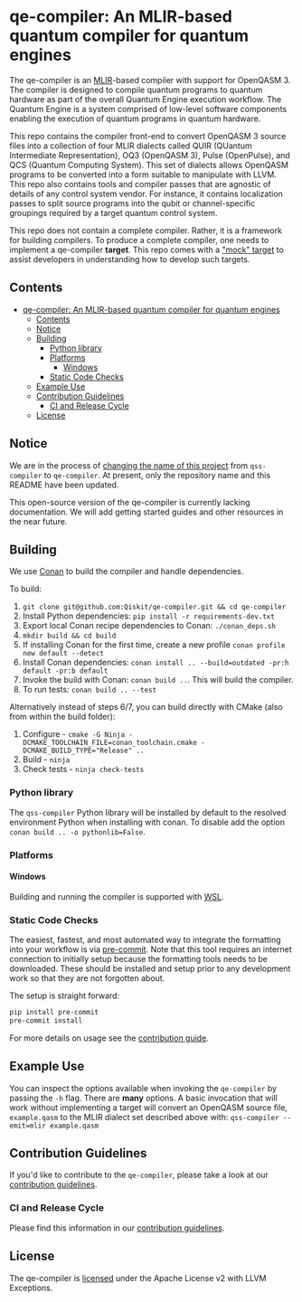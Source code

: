 
# qe-compiler: An MLIR-based quantum compiler for quantum engines

The qe-compiler is an [MLIR](https://mlir.llvm.org/)-based compiler with support for OpenQASM 3. The compiler is designed to compile quantum programs to quantum hardware as part of the overall Quantum Engine execution workflow. The Quantum Engine is a system comprised of low-level software components enabling the execution of quantum programs in quantum hardware.

This repo contains the compiler front-end to convert OpenQASM 3 source files into a collection of four MLIR dialects called QUIR (QUantum Intermediate Representation), OQ3 (OpenQASM 3), Pulse (OpenPulse), and QCS (Quantum Computing System). This set of dialects allows OpenQASM programs to be converted into a form suitable to manipulate with LLVM. This repo also contains tools and compiler passes that are agnostic of details of any control system vendor. For instance, it contains localization passes to split source programs into the qubit or channel-specific groupings required by a target quantum control system.

This repo does not contain a complete compiler. Rather, it is a framework for building compilers. To produce a complete compiler, one needs to implement a qe-compiler **target**. This repo comes with a ["mock" target](https://github.com/Qiskit/qss-compiler/tree/main/targets/systems/mock) to assist developers in understanding how to develop such targets.

## Contents
- [qe-compiler: An MLIR-based quantum compiler for quantum engines](#qe-compiler-an-mlir-based-quantum-compiler-for-quantum-engines)
  - [Contents](#contents)
  - [Notice](#notice)
  - [Building](#building)
    - [Python library](#python-library)
    - [Platforms](#platforms)
      - [Windows](#windows)
    - [Static Code Checks](#static-code-checks)
  - [Example Use](#example-use)
  - [Contribution Guidelines](#contribution-guidelines)
    - [CI and Release Cycle](#ci-and-release-cycle)
  - [License](#license)

## Notice

We are in the process of [changing the name of this project](https://github.com/Qiskit/qss-compiler/issues/210) from `qss-compiler` to `qe-compiler`. At present, only the repository name and this README have been updated.

This open-source version of the qe-compiler is currently lacking documentation. We will add getting started guides and other resources in the near future.

## Building
We use [Conan](https://docs.conan.io/en/1.59/index.html) to build the compiler and handle dependencies.

To build:

1. `git clone git@github.com:Qiskit/qe-compiler.git && cd qe-compiler`
2. Install Python dependencies: `pip install -r requirements-dev.txt`
3. Export local Conan recipe dependencies to Conan: `./conan_deps.sh`
4. `mkdir build && cd build`
5. If installing Conan for the first time, create a new profile `conan profile new default --detect`
6. Install Conan dependencies: `conan install .. --build=outdated -pr:h default -pr:b default`
7. Invoke the build with Conan: `conan build ..`. This will build the compiler.
8. To run tests: `conan build .. --test`

Alternatively instead of steps 6/7, you can build directly with CMake (also from within the build folder):
1. Configure - `cmake -G Ninja -DCMAKE_TOOLCHAIN_FILE=conan_toolchain.cmake -DCMAKE_BUILD_TYPE="Release" ..`
2. Build - `ninja`
3. Check tests - `ninja check-tests`

### Python library
The `qss-compiler` Python library will be installed by default to the resolved environment Python when
installing with conan. To disable add the option `conan build .. -o pythonlib=False`.

### Platforms
#### Windows
Building and running the compiler is supported with [WSL](https://learn.microsoft.com/en-us/windows/wsl/install).

### Static Code Checks
The easiest, fastest, and most automated way to integrate the formatting into your workflow
is via [pre-commit](https://pre-commit.com). Note that this tool requires an internet connection
to initially setup because the formatting tools needs to be downloaded. These should be installed
and setup prior to any development work so that they are not forgotten
about.

The setup is straight forward:

```bash
pip install pre-commit
pre-commit install
```

For more details on usage see the [contribution guide](CONTRIBUTING.md#static-code-checks).

## Example Use

You can inspect the options available when invoking the `qe-compiler` by passing the `-h` flag. There are **many** options. A basic invocation that will work without implementing a target will convert an OpenQASM source file, `example.qasm` to the MLIR dialect set described above with:
`qss-compiler --emit=mlir example.qasm`

## Contribution Guidelines

If you'd like to contribute to the `qe-compiler`, please take a look at our
[contribution guidelines](CONTRIBUTING.md).

### CI and Release Cycle

Please find this information in our [contribution guidelines](CONTRIBUTING.md#ci-and-release-cycle).

## License
The qe-compiler is [licensed](LICENSE.txt) under the Apache License v2 with LLVM Exceptions.
